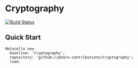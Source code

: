 # Cryptography

[![Build Status](https://travis-ci.org/pharo-contributions/Cryptography.svg?branch=master)](https://travis-ci.org/pharo-contributions/Cryptography)

## Quick Start 

```Smalltalk
Metacello new
  baseline: 'Cryptography';
  repository: 'github://pharo-contributions/Cryptography';
  load.
```
